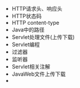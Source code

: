 + HTTP请求头、响应头
+ HTTP状态码
+ HTTP content-type
+ Java中的路径
+ Servlet处理文件(上传下载)
+ Servlet编程
+ 过滤器
+ 监听器
+ Servlet相关注解
+ JavaWeb文件上传下载
+ 
